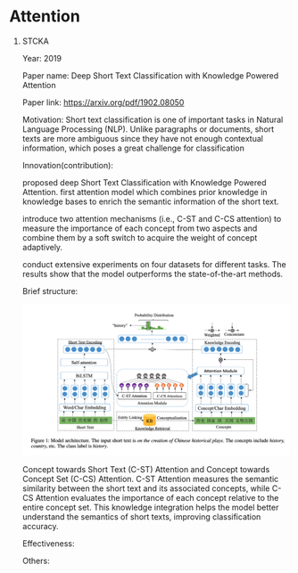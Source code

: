 # Attention

1. STCKA

    Year: 2019

    Paper name: Deep Short Text Classification with Knowledge Powered Attention

    Paper link: https://arxiv.org/pdf/1902.08050

    Motivation: Short text classification is one of important tasks in Natural Language Processing (NLP). Unlike paragraphs or documents, short texts are more ambiguous since they have not enough contextual information, which poses a great challenge for classification

    Innovation(contribution):

    proposed deep Short Text Classification with Knowledge Powered Attention. first attention model which combines prior knowledge in knowledge bases to enrich the semantic information of the short text.
    
    introduce two attention mechanisms (i.e., C-ST and C-CS attention) to measure the importance of each concept from two aspects and combine them by a soft switch to acquire the weight of concept adaptively.
    
    conduct extensive experiments on four datasets for different tasks. The results show that the model outperforms the state-of-the-art methods.

    Brief structure:

    ![](./image/stcka-1.png)

    Concept towards Short Text (C-ST) Attention and Concept towards Concept Set (C-CS) Attention. C-ST Attention measures the semantic similarity between the short text and its associated concepts, while C-CS Attention evaluates the importance of each concept relative to the entire concept set. This knowledge integration helps the model better understand the semantics of short texts, improving classification accuracy.


    Effectiveness:

    Others:

